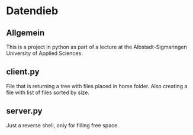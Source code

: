 # Datendieb

## Allgemein

This is a project in python as part of a lecture at the Albstadt-Sigmaringen University of Applied Sciences.

## client.py

File that is returning a tree with files placed in home folder.
Also creating a file with list of files sorted by size.

## server.py

Just a reverse shell, only for filling free space.
